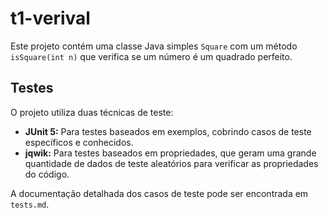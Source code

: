 # t1-verival

Este projeto contém uma classe Java simples `Square` com um método `isSquare(int n)` que verifica se um número é um quadrado perfeito.

## Testes

O projeto utiliza duas técnicas de teste:

* **JUnit 5:** Para testes baseados em exemplos, cobrindo casos de teste específicos e conhecidos.
* **jqwik:** Para testes baseados em propriedades, que geram uma grande quantidade de dados de teste aleatórios para verificar as propriedades do código.

A documentação detalhada dos casos de teste pode ser encontrada em `tests.md`.